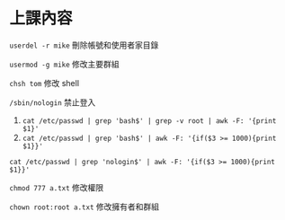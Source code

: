 # 上課內容

`userdel -r mike` 刪除帳號和使用者家目錄

`usermod -g mike` 修改主要群組

`chsh tom` 修改 shell

  `/sbin/nologin` 禁止登入

1. `cat /etc/passwd | grep 'bash$' | grep -v root | awk -F: '{print $1}' `
2. `cat /etc/passwd | grep 'bash$' | awk -F: '{if($3 >= 1000){print $1}}' `

`cat /etc/passwd | grep 'nologin$' | awk -F: '{if($3 >= 1000){print $1}}' `

`chmod 777 a.txt` 修改權限

`chown root:root a.txt` 修改擁有者和群組


 

